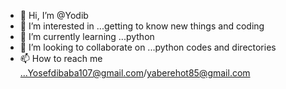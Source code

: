 - 👋 Hi, I’m @Yodib
- 👀 I’m interested in ...getting to know new things and coding
- 🌱 I’m currently learning ...python
- 💞️ I’m looking to collaborate on ...python codes and directories
- 📫 How to reach me ...Yosefdibaba107@gmail.com/yaberehot85@gmail.com

<!---
Yodib/Yodib is a ✨ special ✨ repository because its `README.md` (this file) appears on your GitHub profile.
You can click the Preview link to take a look at your changes.
--->
